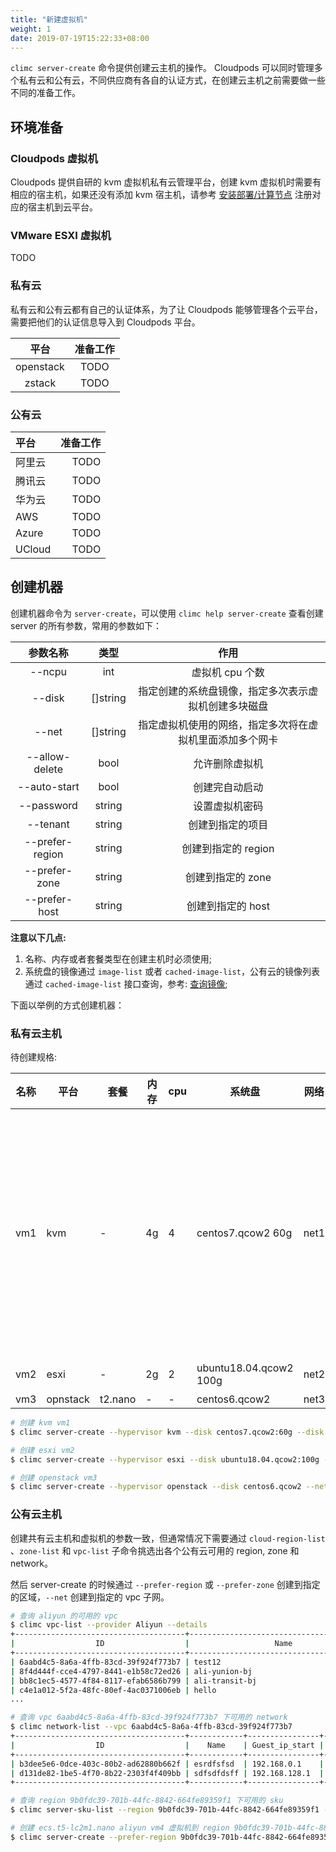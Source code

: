 ```yaml
---
title: "新建虚拟机"
weight: 1
date: 2019-07-19T15:22:33+08:00
---
```


`climc server-create` 命令提供创建云主机的操作。 Cloudpods 可以同时管理多个私有云和公有云，不同供应商有各自的认证方式，在创建云主机之前需要做一些不同的准备工作。


## 环境准备

### Cloudpods 虚拟机

Cloudpods 提供自研的 kvm 虚拟机私有云管理平台，创建 kvm 虚拟机时需要有相应的宿主机，如果还没有添加 kvm 宿主机，请参考 [安装部署/计算节点](../../../setup/host/) 注册对应的宿主机到云平台。

### VMware ESXI 虚拟机

TODO

### 私有云

私有云和公有云都有自己的认证体系，为了让 Cloudpods 能够管理各个云平台，需要把他们的认证信息导入到 Cloudpods 平台。

| 平台      | 准备工作 |
|:---------:|:--------:|
| openstack | TODO     |
| zstack    | TODO     |

### 公有云

| 平台   | 准备工作 |
|:-------|---------:|
| 阿里云 | TODO     |
| 腾讯云 | TODO     |
| 华为云 | TODO     |
| AWS    | TODO     |
| Azure  | TODO     |
| UCloud | TODO     |

## 创建机器

创建机器命令为 `server-create`，可以使用 `climc help server-create` 查看创建 server 的所有参数，常用的参数如下：

|     参数名称    |   类型   |                           作用                           |
|:---------------:|:--------:|:--------------------------------------------------------:|
|      --ncpu     |    int   |                      虚拟机 cpu 个数                     |
|      --disk     | []string |   指定创建的系统盘镜像，指定多次表示虚拟机创建多块磁盘   |
|      --net      | []string | 指定虚拟机使用的网络，指定多次将在虚拟机里面添加多个网卡 |
|  --allow-delete |   bool   |                      允许删除虚拟机                      |
|   --auto-start  |   bool   |                      创建完自动启动                      |
|    --password   |  string  |                      设置虚拟机密码                      |
|     --tenant    |  string  |                     创建到指定的项目                     |
| --prefer-region |  string  |                    创建到指定的 region                   |
|  --prefer-zone  |  string  |                     创建到指定的 zone                    |
|  --prefer-host  |  string  |                     创建到指定的 host                    |


**注意以下几点:**

1. 名称、内存或者套餐类型在创建主机时必须使用;
2. 系统盘的镜像通过 `image-list` 或者 `cached-image-list`，公有云的镜像列表通过 `cached-image-list` 接口查询，参考: [查询镜像](../howto/image/query/);

下面以举例的方式创建机器：

### 私有云主机

待创建规格:

| 名称 | 平台     | 套餐    | 内存 | cpu | 系统盘                 | 网络 | 其他                                                                           |
|------|----------|---------|------|-----|------------------------|------|--------------------------------------------------------------------------------|
| vm1  | kvm      | -       | 4g   | 4   | centos7.qcow2 60g      | net1 | 2块数据盘， 一块100g ext4 挂载到 /opt，另外一块 50g xfs 挂载到 /data; 自动启动 |
| vm2  | esxi     | -       | 2g   | 2   | ubuntu18.04.qcow2 100g | net2 | 允许删除                                                                       |
| vm3  | opnstack | t2.nano | -    | -   | centos6.qcow2          | net3 | -                                                                              |

```bash
# 创建 kvm vm1
$ climc server-create --hypervisor kvm --disk centos7.qcow2:60g --disk 100g:ext4:/opt --disk 50g:xfs:/data --ncpu 4 --net net1 --auto-start vm1 4g

# 创建 esxi vm2
$ climc server-create --hypervisor esxi --disk ubuntu18.04.qcow2:100g --net net2 --ncpu 2 --allow-delete vm2 2g

# 创建 openstack vm3
$ climc server-create --hypervisor openstack --disk centos6.qcow2 --net net3 vm3 t2.nano
```

### 公有云主机

创建共有云主机和虚拟机的参数一致，但通常情况下需要通过 `cloud-region-list` 、`zone-list` 和 `vpc-list` 子命令挑选出各个公有云可用的 region, zone 和 network。

然后 server-create 的时候通过 `--prefer-region` 或 `--prefer-zone` 创建到指定的区域，`--net` 创建到指定的 vpc 子网。

```bash
# 查询 aliyun 的可用的 vpc
$ climc vpc-list --provider Aliyun --details
+--------------------------------------+-------------------------------------------+---------+-----------+--------------------------------------+------------+----------------+------------------------+
|                  ID                  |                   Name                    | Enabled |  Status   |            Cloudregion_Id            | Is_default |   Cidr_Block   |         Region         |
+--------------------------------------+-------------------------------------------+---------+-----------+--------------------------------------+------------+----------------+------------------------+
| 6aabd4c5-8a6a-4ffb-83cd-39f924f773b7 | test12                                    | false   | available | 9b0fdc39-701b-44fc-8842-664fe89359f1 | false      | 192.168.0.0/16 | 阿里云 华北2（北京）   |
| 8f4d444f-cce4-4797-8441-e1b58c72ed26 | ali-yunion-bj                             | false   | available | 9b0fdc39-701b-44fc-8842-664fe89359f1 | true       | 172.17.0.0/16  | 阿里云 华北2（北京）   |
| bb8c1ec5-4577-4f84-8117-efab6586b799 | ali-transit-bj                            | false   | available | 9b0fdc39-701b-44fc-8842-664fe89359f1 | false      | 10.0.0.0/8     | 阿里云 华北2（北京）   |
| c4e1a012-5f2a-48fc-80ef-4ac0371006eb | hello                                     | false   | available | dbbfea2f-8bf4-4676-8036-4ad6f6e6b1ea | false      | 10.0.0.0/8     | 阿里云 阿联酋（迪拜）  |
...

# 查询 vpc 6aabd4c5-8a6a-4ffb-83cd-39f924f773b7 下可用的 network
$ climc network-list --vpc 6aabd4c5-8a6a-4ffb-83cd-39f924f773b7
+--------------------------------------+------------+----------------+-----------------+---------------+--------------------------------------+-----------+--------------+-----------------+-------------+-----------+
|                  ID                  |    Name    | Guest_ip_start |  Guest_ip_end   | Guest_ip_mask |               wire_id                | is_public | public_scope |  guest_gateway  | server_type |  Status   |
+--------------------------------------+------------+----------------+-----------------+---------------+--------------------------------------+-----------+--------------+-----------------+-------------+-----------+
| b3dee5e6-0dce-403c-80b2-ad62880b662f | esrdfsfsd  | 192.168.0.1    | 192.168.127.252 | 17            | a421934d-9cb4-4163-85b9-ad0038e9cb89 | true      | system       | 192.168.127.254 | guest       | available |
| d131de82-1be5-4f70-8b22-2303f4f409bb | sdfsdfdsff | 192.168.128.1  | 192.168.255.252 | 17            | 8ccdbe42-0c62-456f-842d-bc279a5c2786 | true      | system       | 192.168.255.254 | guest       | available |
+--------------------------------------+------------+----------------+-----------------+---------------+--------------------------------------+-----------+--------------+-----------------+-------------+-----------+

# 查询 region 9b0fdc39-701b-44fc-8842-664fe89359f1 下可用的 sku
$ climc server-sku-list --region 9b0fdc39-701b-44fc-8842-664fe89359f1 --provider Aliyun

# 创建 ecs.t5-lc2m1.nano aliyun vm4 虚拟机到 region 9b0fdc39-701b-44fc-8842-664fe89359f1 的子网 b3dee5e6-0dce-403c-80b2-ad62880b662f
$ climc server-create --prefer-region 9b0fdc39-701b-44fc-8842-664fe89359f1 vm4 --hypervisor aliyun --net b3dee5e6-0dce-403c-80b2-ad62880b662f vm4 ecs.t5-lc2m1.nano
```
